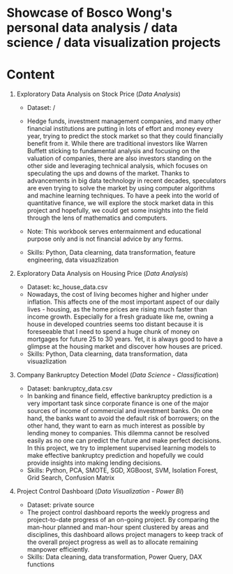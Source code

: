 # Showcase of Bosco Wong's personal data analysis / data science / data visualization projects

# Content

1. Exploratory Data Analysis on Stock Price (*Data Analysis*)
  
    - Dataset: /
    - Hedge funds, investment management companies, and many other financial institutions are putting in lots of effort and money every year, trying to predict the stock market so that they could financially benefit from it. While there are traditional investors like Warren Buffett sticking to fundamental analysis and focusing on the valuation of companies, there are also investors standing on the other side and leveraging technical analysis, which focuses on speculating the ups and downs of the market. Thanks to advancements in big data technology in recent decades, speculators are even trying to solve the market by using computer algorithms and machine learning techniques. To have a peek into the world of quantitative finance, we will explore the stock market data in this project and hopefully, we could get some insights into the field through the lens of mathematics and computers.

    - Note: This workbook serves entermainment and educational purpose only and is not financial advice by any forms.
    - Skills: Python, Data clearning, data transformation, feature engineering, data visuazlization

2. Exploratory Data Analysis on Housing Price (*Data Analysis*)
  
    - Dataset: kc_house_data.csv
    - Nowadays, the cost of living becomes higher and higher under inflation. This affects one of the most important aspect of our daily lives - housing, as the home prices are rising much faster than income growth. Especially for a fresh graduate like me, owning a house in developed countries seems too distant because it is foreseeable that I need to spend a huge chunk of money on mortgages for future 25 to 30 years. Yet, it is always good to have a glimpse at the housing market and discover how houses are priced.
    - Skills: Python, Data clearning, data transformation, data visuazlization

3. Company Bankruptcy Detection Model (*Data Science - Classification*)

    - Dataset: bankruptcy_data.csv
    - In banking and finance field, effective bankruptcy prediction is a very important task since corporate finance is one of the major sources of income of commercial and investment banks. On one hand, the banks want to avoid the default risk of borrowers; on the other hand, they want to earn as much interest as possible by lending money to companies. This dilemma cannot be resolved easily as no one can predict the future and make perfect decisions. In this project, we try to implement supervised learning models to make effective bankruptcy prediction and hopefully we could provide insights into making lending decisions.
    - Skills: Python, PCA, SMOTE, SGD, XGBoost, SVM, Isolation Forest, Grid Search, Confusion Matrix

4. Project Control Dashboard (*Data Visualization - Power BI*)

    - Dataset: private source
    - The project control dashboard reports the weekly progress and project-to-date progress of an on-going project. By comparing the man-hour planned and man-hour spent clustered by areas and disciplines, this dashboard allows project managers to keep track of the overall project progress as well as to allocate remaining manpower efficiently. 
    - Skills: Data cleaning, data transformation, Power Query, DAX functions
